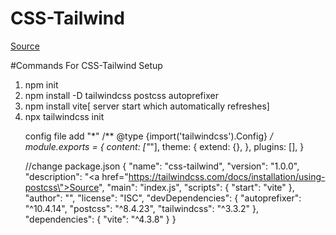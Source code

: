 # CSS-Tailwind
<a href="https://tailwindcss.com/docs/installation/using-postcss">Source</a>

#Commands For CSS-Tailwind Setup
<ol>
<li>
npm init</li>
<li>npm install -D tailwindcss postcss autoprefixer</li>
<li>npm install vite[ server start which automatically refreshes]</li>
<li>npx tailwindcss init
</li>

config file add "*"
/** @type {import('tailwindcss').Config} */
module.exports = {
  content: ["*"],
  theme: {
    extend: {},
  },
  plugins: [],
}

//change package.json
{
  "name": "css-tailwind",
  "version": "1.0.0",
  "description": "<a href=\"https://tailwindcss.com/docs/installation/using-postcss\">Source</a>",
  "main": "index.js",
  "scripts": {
    "start": "vite"
  },
  "author": "",
  "license": "ISC",
  "devDependencies": {
    "autoprefixer": "^10.4.14",
    "postcss": "^8.4.23",
    "tailwindcss": "^3.3.2"
  },
  "dependencies": {
    "vite": "^4.3.8"
  }
}

<ol>
